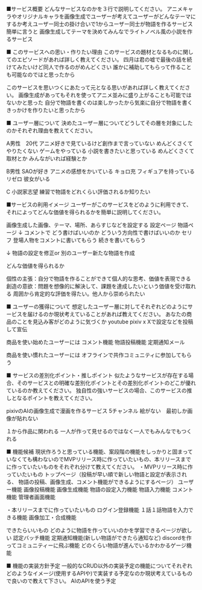 ■サービス概要
どんなサービスなのかを３行で説明してください。
アニメキャラやオリジナルキャラを画像生成でユーザーが考えてユーザーがどんなテーマにするか考えユーザー同士の掛け合いで1からユーザー同士が物語を作るサービス
簡単に言うと
画像生成してテーマを決めてみんなでライトノベル風の小説を作るサービス

■ このサービスへの思い・作りたい理由
このサービスの題材となるものに関してのエピソードがあれば詳しく教えてください。
四月は君の嘘で最後の話を続けてみたいけど同人で作るのがめんどくさい
誰かに補助してもらって作ることも可能なのではと思ったから


このサービスを思いつくにあたって元となる思いがあれば詳しく教えてください。
画像生成があってもそれを使ってアニメ並みに盛り上がることも可能ではないかと思った
自分で物語を書くのは楽しかったから気楽に自分で物語を書くきっかけを作りたいと思ったから

■ ユーザー層について
決めたユーザー層についてどうしてその層を対象にしたのかそれぞれ理由を教えてください。


A男性　20代
アニメ好きで見ているけど創作まで言っていない
めんどくさくてやりたくない
ゲームをやっている
小説を書きたいと思っている
めんどくさくて取材とか
みんながいれば経験とか

B男性
SAOが好き
アニメの感想をかいている
キョロ充
フィギュアを持っている
リゼロ
彼女がいる

C
小説家志望
練習で物語をどれくらい評価されるか知りたい



■サービスの利用イメージ
ユーザーがこのサービスをどのように利用できて、それによってどんな価値を得られるかを簡単に説明してください。

画像生成した画像、テーマ、場所、あらすじなどを設定する
設定ページ
物語ページ
↓
コメントで
どう書けばいいのか
どういう方向性で書けばいいのか
セリフ
登場人物をコメントに書いてもらう
続きを書いてもらう

↓
物語の設定を修正or 別のユーザー新たな物語を作成


どんな価値を得られるか

個性の主張：自分で物語を作ることができて個人的な思考、価値を表現できる
創造の意欲：問題を想像的に解決して、課題を達成したいという価値を受け取れる
周囲から肯定的な評価を得たい。他人から崇められたい


■ ユーザーの獲得について
想定したユーザー層に対してそれぞれどのようにサービスを届けるのか現状考えていることがあれば教えてください。
あなたの商品のことを見込み客がどのように気づくか
youtube pixiv x
Xで設定などを投稿して宣伝


商品を使い始めたユーザーには
コメント機能
物語投稿機能
定期通知メール

商品を使い慣れたユーザーには
オフラインで共作コミュニティに参加してもらう



■ サービスの差別化ポイント・推しポイント
似たようなサービスが存在する場合、そのサービスとの明確な差別化ポイントとその差別化ポイントのどこが優れているのか教えてください。
独自性の強いサービスの場合、このサービスの推しとなるポイントを教えてください。

pixivのAIの画像生成で漫画を作るサービス
5チャンネル
絵がない　最初しか画像が貼れない

１から作品に関われる
一人が作って見せるのではなく一人でもみんなでもつくれる



■ 機能候補
現状作ろうと思っている機能、案段階の機能をしっかりと固まっていなくても構わないのでMVPリリース時に作っていたいもの、本リリースまでに作っていたいものをそれぞれ分けて教えてください。
・MVPリリース時に作っていたいもの
トップページ（投稿が早い順で新しい物語と設定が表示される、
物語の投稿、画像生成、コメント機能ができるようにするページ）
ユーザー機能
画像投稿機能
画像生成機能
物語の設定入力機能
物語入力機能
コメント機能
管理者画面機能

・本リリースまでに作っていたいもの
ログイン登録機能
１話１話物語を入力できる機能
画像加工・合成機能

できたらいいもの
どのように物語を作っていいのかを学習できるページが欲しい
認定バッチ機能
定期通知機能(新しい物語ができたら通知など)
discordを作ってコミュニティーに飛ぶ機能
どのくらい物語が進んでいるかわかるゲージ機能

■ 機能の実装方針予定
一般的なCRUD以外の実装予定の機能についてそれぞれどのようなイメージ(使用するAPIや)で実装する予定なのか現状考えているもので良いので教えて下さい。
AIのAPIを使う予定
